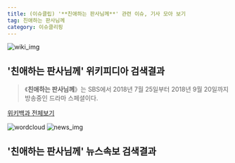 ```yaml
---
title: (이슈클립) '**친애하는 판사님께**' 관련 이슈, 기사 모아 보기
tag: 친애하는 판사님께
category: 이슈클리핑
---
```

![wiki_img](https://user-images.githubusercontent.com/42597476/44503234-41136a80-a6d0-11e8-9071-6fc6418eafe4.png)
## **'**친애하는 판사님께**'** 위키피디아 검색결과
>《**친애하는 판사님께**》는 SBS에서 2018년 7월 25일부터 2018년 9월 20일까지 방송중인 드라마 스페셜이다.

<a href="https://ko.wikipedia.org/wiki/친애하는 판사님께" target="_blank">위키백과 전체보기</a>

![wordcloud](https://s3.ap-northeast-2.amazonaws.com/lyrics101-wordcloud/2018-09-13-1536849506.png)
![news_img](https://user-images.githubusercontent.com/42597476/44507050-1206f400-a6e4-11e8-8d98-7ffbfebb353f.png)
## **'**친애하는 판사님께**'** 뉴스속보 검색결과

